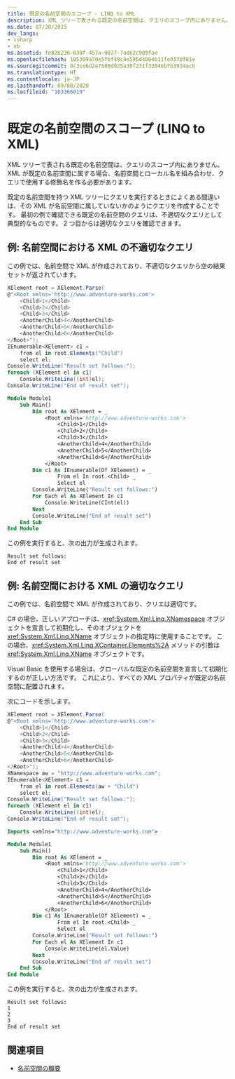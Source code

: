 ```yaml
---
title: 既定の名前空間のスコープ - LINQ to XML
description: XML ツリーで表される既定の名前空間は、クエリのスコープ内にありません。 クエリの実行方法として適切な方法と不適切な方法を次に示します。
ms.date: 07/20/2015
dev_langs:
- csharp
- vb
ms.assetid: fe826236-830f-457a-9027-7ad62c909fae
ms.openlocfilehash: 105309a70e5fbf48c4e595d4064b11fe0378f81e
ms.sourcegitcommit: 0c3ce6d2e7586d925a30f231f32046b7b3934acb
ms.translationtype: HT
ms.contentlocale: ja-JP
ms.lasthandoff: 09/08/2020
ms.locfileid: "103366019"
---
```

# <a name="scope-of-default-namespaces-linq-to-xml"></a>既定の名前空間のスコープ (LINQ to XML)

XML ツリーで表される既定の名前空間は、クエリのスコープ内にありません。 XML が既定の名前空間に属する場合、名前空間とローカル名を組み合わせ、クエリで使用する修飾名を作る必要があります。

既定の名前空間を持つ XML ツリーにクエリを実行するときによくある間違いは、その XML が名前空間に属していないかのようにクエリを作成することです。 最初の例で確認できる既定の名前空間のクエリは、不適切なクエリとして典型的なものです。 2 つ目からは適切なクエリを確認できます。

## <a name="example-improper-query-of-xml-in-a-namespace"></a>例: 名前空間における XML の不適切なクエリ

この例では、名前空間で XML が作成されており、不適切なクエリから空の結果セットが返されています。

```csharp
XElement root = XElement.Parse(
@"<Root xmlns='http://www.adventure-works.com'>
    <Child>1</Child>
    <Child>2</Child>
    <Child>3</Child>
    <AnotherChild>4</AnotherChild>
    <AnotherChild>5</AnotherChild>
    <AnotherChild>6</AnotherChild>
</Root>");
IEnumerable<XElement> c1 =
    from el in root.Elements("Child")
    select el;
Console.WriteLine("Result set follows:");
foreach (XElement el in c1)
    Console.WriteLine((int)el);
Console.WriteLine("End of result set");
```

```vb
Module Module1
    Sub Main()
        Dim root As XElement = _
            <Root xmlns='http://www.adventure-works.com'>
                <Child>1</Child>
                <Child>2</Child>
                <Child>3</Child>
                <AnotherChild>4</AnotherChild>
                <AnotherChild>5</AnotherChild>
                <AnotherChild>6</AnotherChild>
            </Root>
        Dim c1 As IEnumerable(Of XElement) = _
                From el In root.<Child> _
                Select el
        Console.WriteLine("Result set follows:")
        For Each el As XElement In c1
            Console.WriteLine(CInt(el))
        Next
        Console.WriteLine("End of result set")
    End Sub
End Module
```

この例を実行すると、次の出力が生成されます。

```output
Result set follows:
End of result set
```

## <a name="example--proper-query-of-xml-in-a-namespace"></a>例: 名前空間における XML の適切なクエリ

この例では、名前空間で XML が作成されており、クリエは適切です。

C# の場合、正しいアプローチは、<xref:System.Xml.Linq.XNamespace> オブジェクトを宣言して初期化し、そのオブジェクトを <xref:System.Xml.Linq.XName> オブジェクトの指定時に使用することです。 この場合、<xref:System.Xml.Linq.XContainer.Elements%2A> メソッドの引数は <xref:System.Xml.Linq.XName> オブジェクトです。

Visual Basic を使用する場合は、グローバルな既定の名前空間を宣言して初期化するのが正しい方法です。 これにより、すべての XML プロパティが既定の名前空間に配置されます。

次にコードを示します。

```csharp
XElement root = XElement.Parse(
@"<Root xmlns='http://www.adventure-works.com'>
    <Child>1</Child>
    <Child>2</Child>
    <Child>3</Child>
    <AnotherChild>4</AnotherChild>
    <AnotherChild>5</AnotherChild>
    <AnotherChild>6</AnotherChild>
</Root>");
XNamespace aw = "http://www.adventure-works.com";
IEnumerable<XElement> c1 =
    from el in root.Elements(aw + "Child")
    select el;
Console.WriteLine("Result set follows:");
foreach (XElement el in c1)
    Console.WriteLine((int)el);
Console.WriteLine("End of result set");
```

```vb
Imports <xmlns="http://www.adventure-works.com">

Module Module1
    Sub Main()
        Dim root As XElement = _
            <Root xmlns='http://www.adventure-works.com'>
                <Child>1</Child>
                <Child>2</Child>
                <Child>3</Child>
                <AnotherChild>4</AnotherChild>
                <AnotherChild>5</AnotherChild>
                <AnotherChild>6</AnotherChild>
            </Root>
        Dim c1 As IEnumerable(Of XElement) = _
                From el In root.<Child> _
                Select el
        Console.WriteLine("Result set follows:")
        For Each el As XElement In c1
            Console.WriteLine(el.Value)
        Next
        Console.WriteLine("End of result set")
    End Sub
End Module
```

この例を実行すると、次の出力が生成されます。

```output
Result set follows:
1
2
3
End of result set
```

## <a name="see-also"></a>関連項目

- [名前空間の概要](namespaces-overview.md)
